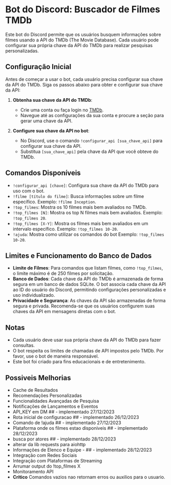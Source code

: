 # Bot do Discord: Buscador de Filmes TMDb

Este bot do Discord permite que os usuários busquem informações sobre filmes usando a API do TMDb (The Movie Database). Cada usuário pode configurar sua própria chave da API do TMDb para realizar pesquisas personalizadas.

## Configuração Inicial

Antes de começar a usar o bot, cada usuário precisa configurar sua chave da API do TMDb. Siga os passos abaixo para obter e configurar sua chave da API:

1. **Obtenha sua chave da API do TMDb**:
   - Crie uma conta ou faça login no [TMDb](https://www.themoviedb.org/).
   - Navegue até as configurações da sua conta e procure a seção para gerar uma chave da API.

2. **Configure sua chave da API no bot**:
   - No Discord, use o comando `!configurar_api [sua_chave_api]` para configurar sua chave da API.
   - Substitua `[sua_chave_api]` pela chave da API que você obteve do TMDb.

## Comandos Disponíveis

- `!configurar_api [chave]`: Configura sua chave da API do TMDb para uso com o bot.
- `!filme [título do filme]`: Busca informações sobre um filme específico. Exemplo: `!filme Inception`.
- `!top_filmes`: Mostra os 10 filmes mais bem avaliados no TMDb.
- `!top_filmes [N]`: Mostra os top N filmes mais bem avaliados. Exemplo: `!top_filmes 20`.
- `!top_filmes [X-Y]`: Mostra os filmes mais bem avaliados em um intervalo específico. Exemplo: `!top_filmes 10-20`.
- `!ajuda`: Mostra como utilizar os comandos do bot Exemplo: `!top_filmes 10-20`.

## Limites e Funcionamento do Banco de Dados

- **Limite de Filmes**: Para comandos que listam filmes, como `!top_filmes`, o limite máximo é de 250 filmes por solicitação.
- **Banco de Dados**: Cada chave da API do TMDb é armazenada de forma segura em um banco de dados SQLite. O bot associa cada chave da API ao ID do usuário do Discord, permitindo configurações personalizadas e uso individualizado.
- **Privacidade e Segurança**: As chaves da API são armazenadas de forma segura e privada. Recomenda-se que os usuários configurem suas chaves da API em mensagens diretas com o bot.

## Notas

- Cada usuário deve usar sua própria chave da API do TMDb para fazer consultas.
- O bot respeita os limites de chamadas de API impostos pelo TMDb. Por favor, use o bot de maneira responsável.
- Este bot foi criado para fins educacionais e de entretenimento.

## Possiveis Melhorias

- Cache de Resultados
- Recomendações Personalizadas
- Funcionalidades Avançadas de Pesquisa
- Notificações de Lançamentos e Eventos
- API_KEY em DM ## - implementado 27/12/2023
- Rota inicial de configuracao ## - implementado 26/12/2023
- Comando de !ajuda ## - implementado 27/12/2023
- Plataforma onde os filmes estao disponiveis ## - implementado 28/12/2023
- busca por atores ## - implementado 28/12/2023
- alterar da lib requests para aiohttp
- Informações de Elenco e Equipe - ## - implementado 28/12/2023
- Integração com Redes Sociais
- Integração com Plataformas de Streaming
- Arrumar output do !top_filmes X
- Monitoramento API
- **Critico** Comandos vazios nao retornam erros ou auxilios para o usuario.
